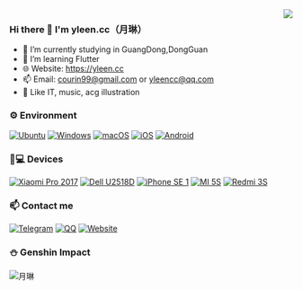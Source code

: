 <!--
**yleencc/yleencc** is a ✨ _special_ ✨ repository because its `README.md` (this file) appears on your GitHub profile.

Here are some ideas to get you started:

- 🔭 I’m currently working on ...
- 🌱 I’m currently learning Android
- 👯 I’m looking to collaborate on ...
- 🤔 I’m looking for help with ...
- 💬 Ask me about ...
- 📫 How to reach me: ...
- 😄 Pronouns: ...
- ⚡ Fun fact: ...
-->
<img align="right" src="https://github-readme-stats.vercel.app/api?username=yleencc&include_all_commits=true&show_icons=true&theme=vue-dark&count_private=true&hide_border=true" />

### Hi there 👋 I'm yleen.cc（月琳）
- 🔭 I’m currently studying in GuangDong,DongGuan
- 🌱 I’m learning Flutter
- 🌐 Website: https://yleen.cc
- 📫 Email: courin99@gmail.com or yleencc@qq.com
- 🥰 Like IT, music, acg illustration

### ⚙️ Environment
[![Ubuntu](https://img.shields.io/badge/Server:-Ubuntu-E95420?style=flat-square&logo=OpenSUSE&logoColor=FFFFFF&labelColor=E95420)](https://www.ubuntu.com/)
[![Windows](https://img.shields.io/badge/Env-Windows11-00BBFF?style=flat-square&logo=Windows&logoColor=FFFFFF&labelColor=00BBFF)](https://www.microsoft.com/windows10)
[![macOS](https://img.shields.io/badge/Env-macOS11-4F4F4F?style=flat-square&logo=apple&logoColor=FFFFFF&labelColor=4F4F4F)](https://www.apple.com/macos/big-sur/)
[![iOS](https://img.shields.io/badge/MobEnv-iOS-4F4F4F?style=flat-square&logo=apple&logoColor=FFFFFF&labelColor=4F4F4F)](https://www.apple.com/ios/ios14/)
[![Android](https://img.shields.io/badge/MobEnv-Android-00C000?style=flat-square&logo=android&logoColor=FFFFFF&labelColor=00C000)](https://www.android.com/android-11/)

### 📱💻 Devices
[![Xiaomi Pro 2017](https://img.shields.io/badge/Laptop-Xiaomi%20Pro%202017-4F4F4F?style=flat-square&logo=xiaomi&logoColor=FFFFFF&labelColor=4F4F4F)](https://www.mi.com/mibookpro/)
[![Dell U2518D](https://img.shields.io/badge/Monitor-Dell%20U2518D-1885C3?style=flat-square&logo=dell&logoColor=FFFFFF&labelColor=1885C3)](https://item.jd.com/4396371.html/)
[![iPhone SE 1](https://img.shields.io/badge/Phone-iPhone%20SE%201-4F4F4F?style=flat-square&logo=apple&logoColor=FFFFFF&labelColor=4F4F4F)](#)
[![MI 5S](https://img.shields.io/badge/Phone-MI%205S-FF6A00?style=flat-square&logo=xiaomi&logoColor=FFFFFF&labelColor=FF6A00)](https://mi.com/mi5s/)
[![Redmi 3S](https://img.shields.io/badge/Phone-Redmi%203S-FF6A00?style=flat-square&logo=xiaomi&logoColor=FFFFFF&labelColor=FF6A00)](http://www.mi.com/hongmi3s/specs/)

### 📫 Contact me
[![Telegram](https://img.shields.io/badge/%40yleencc-0088CC?style=flat-square&logo=telegram&logoColor=FFFFFF&labelColor=0088CC)](https://t.me/yleencc)
[![QQ](https://img.shields.io/badge/QQ%20%401281540128-0088CC?style=flat-square&labelColor=0088CC)](https://qm.qq.com/cgi-bin/qm/qr?k=Fbr0XS3FxyKsOY5LWlAU1RwKhS-8kEil&noverify=0)
[![Website](https://img.shields.io/badge/Website-月琳cc小宅-FFA8BE?style=flat-square&logo=google-chrome&logoColor=FFFFFF&labelColor=FFA8BE)](https://yleen.cc)

### ⛄ Genshin Impact
![月琳](https://genshin-card.getloli.com/4-7/16605497.png)
